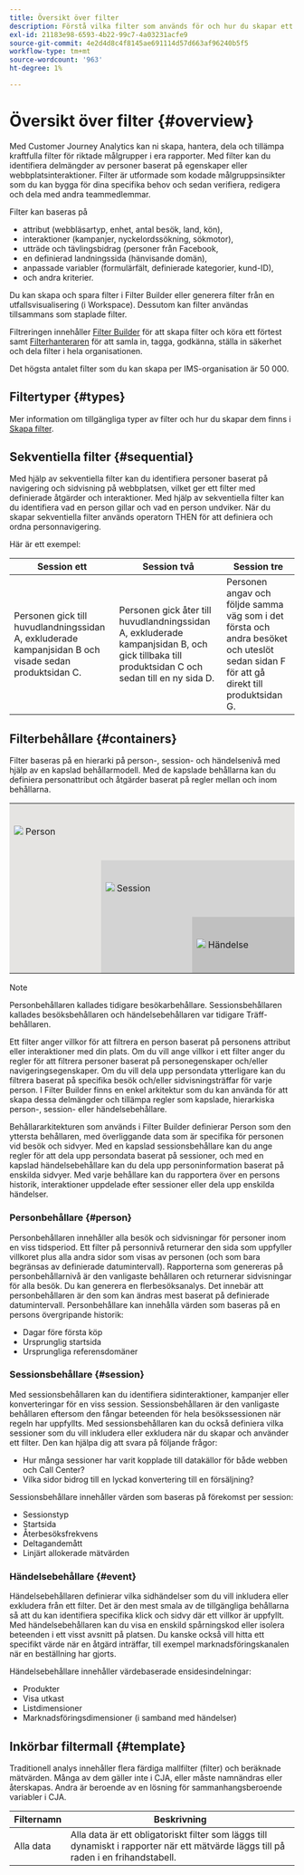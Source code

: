 ```yaml
---
title: Översikt över filter
description: Förstå vilka filter som används för och hur du skapar ett enkelt filter.
exl-id: 21183e98-6593-4b22-99c7-4a03231acfe9
source-git-commit: 4e2d4d8c4f8145ae691114d57d663af96240b5f5
workflow-type: tm+mt
source-wordcount: '963'
ht-degree: 1%

---
```



# Översikt över filter {#overview}

Med Customer Journey Analytics kan ni skapa, hantera, dela och tillämpa kraftfulla filter för riktade målgrupper i era rapporter. Med filter kan du identifiera delmängder av personer baserat på egenskaper eller webbplatsinteraktioner. Filter är utformade som kodade målgruppsinsikter som du kan bygga för dina specifika behov och sedan verifiera, redigera och dela med andra teammedlemmar.

Filter kan baseras på

- attribut (webbläsartyp, enhet, antal besök, land, kön),
- interaktioner (kampanjer, nyckelordssökning, sökmotor),
- utträde och tävlingsbidrag (personer från Facebook,
- en definierad landningssida (hänvisande domän),
- anpassade variabler (formulärfält, definierade kategorier, kund-ID),
- och andra kriterier.

Du kan skapa och spara filter i Filter Builder eller generera filter från en utfallsvisualisering (i Workspace). Dessutom kan filter användas tillsammans som staplade filter.

Filtreringen innehåller [Filter Builder](/help/components/filters/filter-builder.md) för att skapa filter och köra ett förtest samt [Filterhanteraren](/help/components/filters/manage-filters.md) för att samla in, tagga, godkänna, ställa in säkerhet och dela filter i hela organisationen.

Det högsta antalet filter som du kan skapa per IMS-organisation är 50 000.

## Filtertyper {#types}

Mer information om tillgängliga typer av filter och hur du skapar dem finns i [Skapa filter](/help/components/filters/create-filters.md).

## Sekventiella filter {#sequential}

Med hjälp av sekventiella filter kan du identifiera personer baserat på navigering och sidvisning på webbplatsen, vilket ger ett filter med definierade åtgärder och interaktioner. Med hjälp av sekventiella filter kan du identifiera vad en person gillar och vad en person undviker. När du skapar sekventiella filter används operatorn THEN för att definiera och ordna personnavigering.

Här är ett exempel:

<!--![](assets/sequential_fil.png)-->

| Session ett | Session två | Session tre |
| --- | --- | --- |
| Personen gick till huvudlandningssidan A, exkluderade kampanjsidan B och visade sedan produktsidan C. | Personen gick åter till huvudlandningssidan A, exkluderade kampanjsidan B, och gick tillbaka till produktsidan C och sedan till en ny sida D. | Personen angav och följde samma väg som i det första och andra besöket och uteslöt sedan sidan F för att gå direkt till produktsidan G. |

## Filterbehållare {#containers}

Filter baseras på en hierarki på person-, session- och händelsenivå med hjälp av en kapslad behållarmodell. Med de kapslade behållarna kan du definiera personattribut och åtgärder baserat på regler mellan och inom behållarna.


<table style="table-layout: fixed; border: none;">

<tr>
<td style="background-color: #E5E4E2;" colspan="3" width="200" height="100"><img src="https://spectrum.adobe.com/static/icons/workflow_18/Smock_User_18_N.svg"/> Person</td>
</tr>

<tr>
<td style="background-color: #E5E4E2;" width="200"></td>
<td style="background-color: #D3D3D3;" colspan="2" width="200" height="100"><img src="https://spectrum.adobe.com/static/icons/workflow_18/Smock_Visit_18_N.svg"/> Session</td>
</tr>

<tr>
<td style="background-color: #E5E4E2;" width="200" height="100"></td>
<td style="background-color: #D3D3D3;" width="200" height="100"></td>
<td style="background-color: #C0C0C0;" width="200" height="100" colspan="1"><img src="https://spectrum.adobe.com/static/icons/workflow_18/Smock_Events_18_N.svg"/> Händelse</td>
</tr>
</table>

>[!NOTE]
>Personbehållaren kallades tidigare besökarbehållare. Sessionsbehållaren kallades besöksbehållaren och händelsebehållaren var tidigare Träff-behållaren.

Ett filter anger villkor för att filtrera en person baserat på personens attribut eller interaktioner med din plats. Om du vill ange villkor i ett filter anger du regler för att filtrera personer baserat på personegenskaper och/eller navigeringsegenskaper. Om du vill dela upp persondata ytterligare kan du filtrera baserat på specifika besök och/eller sidvisningsträffar för varje person. I Filter Builder finns en enkel arkitektur som du kan använda för att skapa dessa delmängder och tillämpa regler som kapslade, hierarkiska person-, session- eller händelsebehållare.

Behållararkitekturen som används i Filter Builder definierar Person som den yttersta behållaren, med överliggande data som är specifika för personen vid besök och sidvyer. Med en kapslad sessionsbehållare kan du ange regler för att dela upp persondata baserat på sessioner, och med en kapslad händelsebehållare kan du dela upp personinformation baserat på enskilda sidvyer. Med varje behållare kan du rapportera över en persons historik, interaktioner uppdelade efter sessioner eller dela upp enskilda händelser.

### Personbehållare {#person}

Personbehållaren innehåller alla besök och sidvisningar för personer inom en viss tidsperiod. Ett filter på personnivå returnerar den sida som uppfyller villkoret plus alla andra sidor som visas av personen (och som bara begränsas av definierade datumintervall). Rapporterna som genereras på personbehållarnivå är den vanligaste behållaren och returnerar sidvisningar för alla besök. Du kan generera en flerbesöksanalys. Det innebär att personbehållaren är den som kan ändras mest baserat på definierade datumintervall.
Personbehållare kan innehålla värden som baseras på en persons övergripande historik:

- Dagar före första köp
- Ursprunglig startsida
- Ursprungliga referensdomäner

### Sessionsbehållare {#session}

Med sessionsbehållaren kan du identifiera sidinteraktioner, kampanjer eller konverteringar för en viss session. Sessionsbehållaren är den vanligaste behållaren eftersom den fångar beteenden för hela besökssessionen när regeln har uppfyllts. Med sessionsbehållaren kan du också definiera vilka sessioner som du vill inkludera eller exkludera när du skapar och använder ett filter. Den kan hjälpa dig att svara på följande frågor:

- Hur många sessioner har varit kopplade till datakällor för både webben och Call Center?
- Vilka sidor bidrog till en lyckad konvertering till en försäljning?

Sessionsbehållare innehåller värden som baseras på förekomst per session:

- Sessionstyp
- Startsida
- Återbesöksfrekvens
- Deltagandemått
- Linjärt allokerade mätvärden

### Händelsebehållare {#event}

Händelsebehållaren definierar vilka sidhändelser som du vill inkludera eller exkludera från ett filter. Det är den mest smala av de tillgängliga behållarna så att du kan identifiera specifika klick och sidvy där ett villkor är uppfyllt. Med händelsebehållaren kan du visa en enskild spårningskod eller isolera beteenden i ett visst avsnitt på platsen. Du kanske också vill hitta ett specifikt värde när en åtgärd inträffar, till exempel marknadsföringskanalen när en beställning har gjorts.

Händelsebehållare innehåller värdebaserade ensidesindelningar:

- Produkter
- Visa utkast
- Listdimensioner
- Marknadsföringsdimensioner (i samband med händelser)

## Inkörbar filtermall {#template}

Traditionell analys innehåller flera färdiga mallfilter (filter) och beräknade mätvärden. Många av dem gäller inte i CJA, eller måste namnändras eller återskapas. Andra är beroende av en lösning för sammanhangsberoende variabler i CJA.

| Filternamn | Beskrivning |
| --- | --- |
| Alla data | Alla data är ett obligatoriskt filter som läggs till dynamiskt i rapporter när ett mätvärde läggs till på raden i en frihandstabell. |
